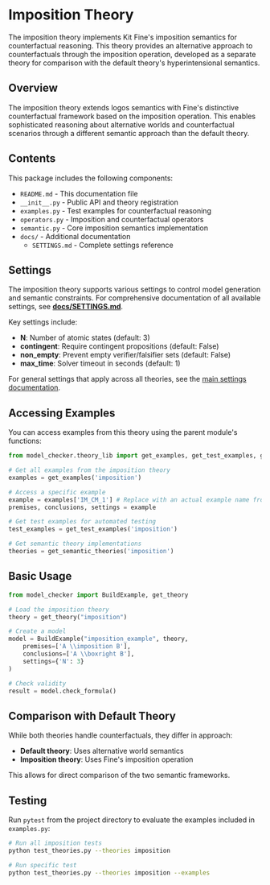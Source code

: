 # Imposition Theory

The imposition theory implements Kit Fine's imposition semantics for counterfactual reasoning. This theory provides an alternative approach to counterfactuals through the imposition operation, developed as a separate theory for comparison with the default theory's hyperintensional semantics.

## Overview

The imposition theory extends logos semantics with Fine's distinctive counterfactual framework based on the imposition operation. This enables sophisticated reasoning about alternative worlds and counterfactual scenarios through a different semantic approach than the default theory.

## Contents

This package includes the following components:
  - `README.md` - This documentation file
  - `__init__.py` - Public API and theory registration
  - `examples.py` - Test examples for counterfactual reasoning
  - `operators.py` - Imposition and counterfactual operators
  - `semantic.py` - Core imposition semantics implementation
  - `docs/` - Additional documentation
    - `SETTINGS.md` - Complete settings reference
  
## Settings

The imposition theory supports various settings to control model generation and semantic constraints. For comprehensive documentation of all available settings, see **[docs/SETTINGS.md](docs/SETTINGS.md)**.

Key settings include:
- **N**: Number of atomic states (default: 3)
- **contingent**: Require contingent propositions (default: False)
- **non_empty**: Prevent empty verifier/falsifier sets (default: False)
- **max_time**: Solver timeout in seconds (default: 1)

For general settings that apply across all theories, see the [main settings documentation](../../settings/README.md).

## Accessing Examples

You can access examples from this theory using the parent module's functions:

```python
from model_checker.theory_lib import get_examples, get_test_examples, get_semantic_theories

# Get all examples from the imposition theory
examples = get_examples('imposition')

# Access a specific example
example = examples['IM_CM_1'] # Replace with an actual example name from this theory
premises, conclusions, settings = example

# Get test examples for automated testing
test_examples = get_test_examples('imposition')

# Get semantic theory implementations
theories = get_semantic_theories('imposition')
```

## Basic Usage

```python
from model_checker import BuildExample, get_theory

# Load the imposition theory
theory = get_theory("imposition")

# Create a model
model = BuildExample("imposition_example", theory,
    premises=['A \\imposition B'],
    conclusions=['A \\boxright B'],
    settings={'N': 3}
)

# Check validity
result = model.check_formula()
```

## Comparison with Default Theory

While both theories handle counterfactuals, they differ in approach:
- **Default theory**: Uses alternative world semantics
- **Imposition theory**: Uses Fine's imposition operation

This allows for direct comparison of the two semantic frameworks.

## Testing

Run `pytest` from the project directory to evaluate the examples included in `examples.py`:

```bash
# Run all imposition tests
python test_theories.py --theories imposition

# Run specific test
python test_theories.py --theories imposition --examples
```

